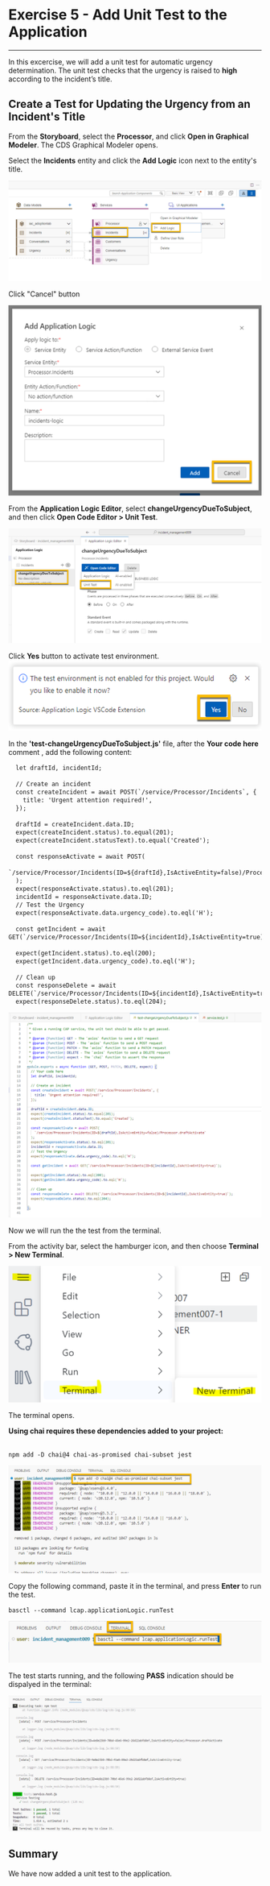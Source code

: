 # Exercise 5 - Add Unit Test to the Application
---

In this excercise, we will add a unit test for automatic urgency determination.
The unit test checks that the urgency is raised to **high** according to the incident’s title.

## Create a Test for Updating the Urgency from an Incident's Title

From the **Storyboard**, select the **Processor**, and click **Open in Graphical Modeler**.
The CDS Graphical Modeler opens.

Select the **Incidents** entity and click the **Add Logic** icon next to the entity's title.

![](vx_images/391565065667596.png)

Click "Cancel" button

![](vx_images/79335569886493.png)

From the **Application Logic Editor**, select **changeUrgencyDueToSubject**, and then click **Open Code Editor > Unit Test**.

![](vx_images/110284422840203.png)

Click **Yes** button to activate test environment.
![](vx_images/222644465484670.png)


In the **'test-changeUrgencyDueToSubject.js'** file, after the **Your code here** comment , add the following content:

```
  let draftId, incidentId;

  // Create an incident 
  const createIncident = await POST(`/service/Processor/Incidents`, {
    title: 'Urgent attention required!',
  });

  draftId = createIncident.data.ID;
  expect(createIncident.status).to.equal(201);
  expect(createIncident.statusText).to.equal('Created');

  const responseActivate = await POST(
    `/service/Processor/Incidents(ID=${draftId},IsActiveEntity=false)/Processor.draftActivate`
  );
  expect(responseActivate.status).to.eql(201);
  incidentId = responseActivate.data.ID;
  // Test the Urgency
  expect(responseActivate.data.urgency_code).to.eql('H');

  const getIncident = await GET(`/service/Processor/Incidents(ID=${incidentId},IsActiveEntity=true)`);

  expect(getIncident.status).to.eql(200);
  expect(getIncident.data.urgency_code).to.eql('H');

  // Clean up 
  const responseDelete = await DELETE(`/service/Processor/Incidents(ID=${incidentId},IsActiveEntity=true)`);
  expect(responseDelete.status).to.eql(204);
```
 


![](vx_images/551631733116477.png)

Now we will run the the test from the terminal.

From the activity bar, select the hamburger icon, and then choose **Terminal > New Terminal**.

![](vx_images/46536896297919.png)

The terminal opens. <br>

**Using chai requires these dependencies added to your project:**

```

npm add -D chai@4 chai-as-promised chai-subset jest
```


![](vx_images/70522811455857.png)


Copy the following command, paste it in the terminal, and press **Enter** to run the test.

```
basctl --command lcap.applicationLogic.runTest
```

![](vx_images/286081878431436.png)

The test starts running, and the following **PASS** indication should be dispalyed in the terminal:

![](vx_images/72222060292062.png)


## Summary
We have now added a unit test to the application. 

